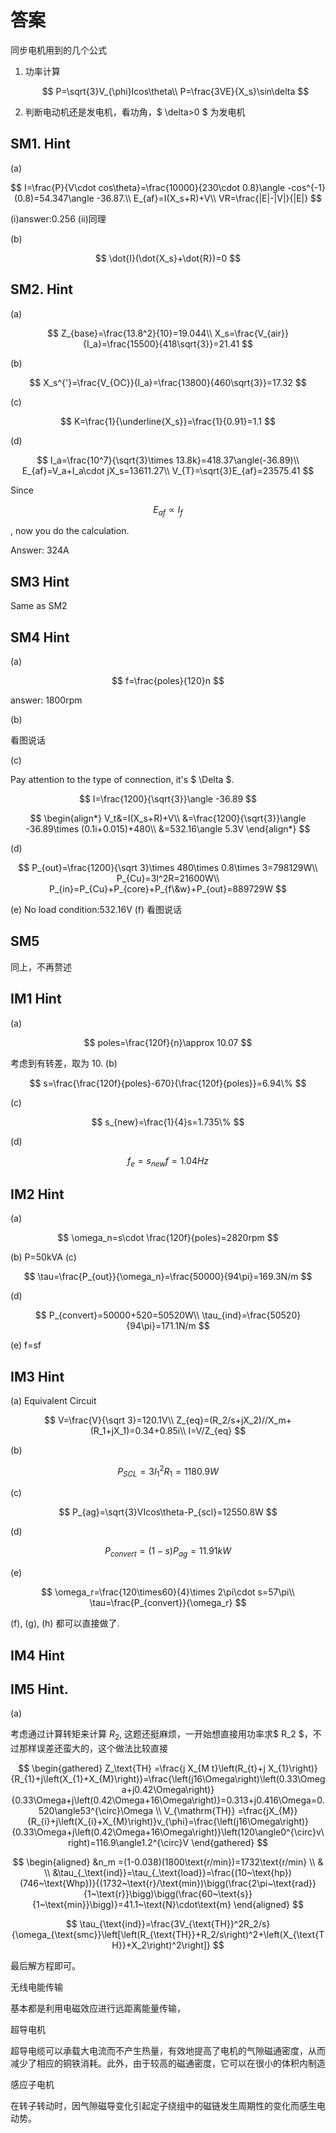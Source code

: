 # 答案

同步电机用到的几个公式

1. 功率计算
   
   $$
   P=\sqrt{3}V_{\phi}Icos\theta\\
P=\frac{3VE}{X_s}\sin\delta
   $$

2. 判断电动机还是发电机，看功角，$ \delta>0 $ 为发电机

## SM1. Hint

(a)

$$
I=\frac{P}{V\cdot cos\theta}=\frac{10000}{230\cdot 0.8}\angle -cos^{-1}(0.8)=54.347\angle -36.87.\\
E_{af}=I(X_s+R)+V\\
VR=\frac{|E|-|V|}{|E|}
$$

(i)answer:0.256
(ii)同理

(b)

$$
\dot{I}(\dot{X_s}+\dot{R})=0
$$

## SM2. Hint

(a)

$$
Z_{base}=\frac{13.8^2}{10}=19.044\\
   X_s=\frac{V_{air}}{I_a}=\frac{15500}{418\sqrt{3}}=21.41
$$

(b)

$$
X_s^{'}=\frac{V_{OC}}{I_a}=\frac{13800}{460\sqrt{3}}=17.32
$$

(c)

$$
K=\frac{1}{\underline{X_s}}=\frac{1}{0.91}=1.1
$$

(d)

$$
I_a=\frac{10^7}{\sqrt{3}\times 13.8k}=418.37\angle(-36.89)\\
   E_{af}=V_a+I_a\cdot jX_s=13611.27\\
   V_{T}=\sqrt{3}E_{af}=23575.41
$$

Since

$$
E_{af}\propto I_f
$$

, now you do the calculation.

Answer: 324A

## SM3 Hint

Same as SM2

## SM4 Hint

(a)

$$
f=\frac{poles}{120}n
$$

answer: 1800rpm

(b)

看图说话

(c)

Pay attention to the type of connection, it's $ \Delta $.

$$
I=\frac{1200}{\sqrt{3}}\angle -36.89
$$

$$
\begin{align*}
V_t&=I(X_s+R)+V\\
&=\frac{1200}{\sqrt{3}}\angle -36.89\times (0.1i+0.015)+480\\
&=532.16\angle 5.3V
\end{align*}
$$

(d)

$$
P_{out}=\frac{1200}{\sqrt 3}\times 480\times 0.8\times 3=798129W\\
   P_{Cu}=3I^2R=21600W\\
   P_{in}=P_{Cu}+P_{core}+P_{f\&w}+P_{out}=889729W
$$

(e)
No load condition:532.16V
(f)
看图说话

## SM5

同上，不再赘述

## IM1 Hint

(a)

$$
poles=\frac{120f}{n}\approx 10.07
$$

考虑到有转差，取为 10.
(b)

$$
s=\frac{\frac{120f}{poles}-670}{\frac{120f}{poles}}=6.94\%
$$

(c)

$$
s_{new}=\frac{1}{4}s=1.735\%
$$

(d)

$$
f_e=s_{new}f=1.04Hz
$$

## IM2 Hint

(a)

$$
\omega_n=s\cdot \frac{120f}{poles}=2820rpm
$$

(b)
P=50kVA
(c)

$$
\tau=\frac{P_{out}}{\omega_n}=\frac{50000}{94\pi}=169.3N/m
$$

(d)

$$
P_{convert}=50000+520=50520W\\
   \tau_{ind}=\frac{50520}{94\pi}=171.1N/m
$$

(e)
f=sf

## IM3 Hint

(a) Equivalent Circuit

$$
V=\frac{V}{\sqrt 3}=120.1V\\
   Z_{eq}=(R_2/s+jX_2)//X_m+(R_1+jX_1)=0.34+0.85i\\
   I=V/Z_{eq}
$$

(b)

$$
P_{SCL}=3I_1^2R_1=1180.9W
$$

(c)

$$
P_{ag}=\sqrt{3}VIcos\theta-P_{scl}=12550.8W
$$

(d)

$$
P_{convert}=(1-s)P_{ag}=11.91kW
$$

(e)

$$
\omega_r=\frac{120\times60}{4}\times 2\pi\cdot s=57\pi\\
   \tau=\frac{P_{convert}}{\omega_r}
$$

(f), (g), (h) 都可以直接做了.

## IM4 Hint

## IM5 Hint.

(a)

考虑通过计算转矩来计算 $R_2$, 这题还挺麻烦，一开始想直接用功率求$ R_2 $，不过那样误差还蛮大的，这个做法比较直接

$$
\begin{gathered}
Z_\text{TH} =\frac{j X_{M t}\left(R_{t}+j X_{1}\right)}{R_{1}+j\left(X_{1}+X_{M}\right)}=\frac{\left(j16\Omega\right)\left(0.33\Omega+j0.42\Omega\right)}{0.33\Omega+j\left(0.42\Omega+16\Omega\right)}=0.313+j0.416\Omega=0.520\angle53^{\circ}\Omega \\
V_{\mathrm{TH}} =\frac{jX_{M}}{R_{i}+j\left(X_{i}+X_{M}\right)}v_{\phi}=\frac{\left(j16\Omega\right)}{0.33\Omega+j\left(0.42\Omega+16\Omega\right)}\left(120\angle0^{\circ}v\right)=116.9\angle1.2^{\circ}V
\end{gathered}
$$

$$
\begin{aligned}
&n_m =(1-0.038)(1800\text{r/min})=1732\text{r/min}  \\
& \\
&\tau_{_\text{ind}}=\tau_{_\text{load}}=\frac{(10~\text{hp})(746~\text{Whp})}{(1732~\text{r}/\text{min})\bigg(\frac{2\pi~\text{rad}}{1~\text{r}}\bigg)\bigg(\frac{60~\text{s}}{1~\text{min}}\bigg)}=41.1~\text{N}\cdot\text{m}
\end{aligned}
$$

$$
\tau_{\text{ind}}=\frac{3V_{\text{TH}}^2R_2/s}{\omega_{\text{smc}}\left[\left(R_{\text{TH}}+R_2/s\right)^2+\left(X_{\text{TH}}+X_2\right)^2\right]}
$$

最后解方程即可。





无线电能传输

基本都是利用电磁效应进行远距离能量传输，

超导电机

 超导电缆可以承载大电流而不产生热量，有效地提高了电机的气隙磁通密度，从而减少了相应的铜铁消耗。此外，由于较高的磁通密度，它可以在很小的体积内制造

感应子电机

在转子转动时，因气隙磁导变化引起定子绕组中的磁链发生周期性的变化而感生电动势。


